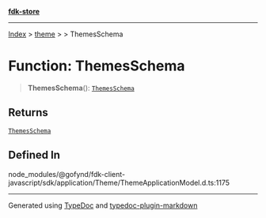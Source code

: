 [**fdk-store**](../../../README.md)
***

[Index](../../../API.md) > [theme](../../README.md) > [<internal>](../README.md) > ThemesSchema

# Function: ThemesSchema

> **ThemesSchema**(): [`ThemesSchema`](../type-aliases/type-alias.ThemesSchema.md)

## Returns

[`ThemesSchema`](../type-aliases/type-alias.ThemesSchema.md)

## Defined In

node\_modules/@gofynd/fdk-client-javascript/sdk/application/Theme/ThemeApplicationModel.d.ts:1175

***
Generated using [TypeDoc](https://typedoc.org/) and [typedoc-plugin-markdown](https://www.npmjs.com/package/typedoc-plugin-markdown)

